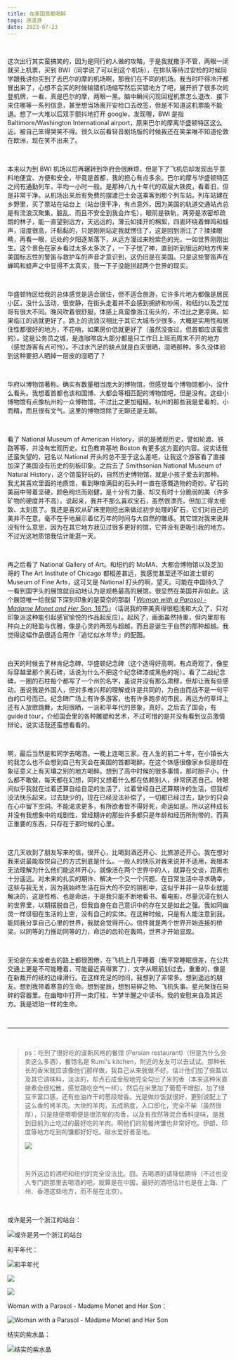 ```yaml
---
title: 在美国首都喝醉
tags: 逍遥游
date: 2023-07-23
---
```




<br/>

这次出行其实蛮搞笑的，因为是同行的人做的攻略，于是我就撒手不管，两眼一闭就买上机票，买到 BWI（同学说了可以到这个机场），在排队等待过安检的时候同学跟我讲你买到了去巴尔的摩的机场啊，那我们在不同的机场。我当时吓得冷汗都冒出来了，心想不会买的时候输错机场缩写然后买错地方了吧，展开折了很多次的登机牌，一看，真是巴尔的摩，两眼一黑。脑中瞬间闪现回程机票怎么退改、接下来住哪等一系列信息，甚至想当场离开安检口去改签，但是不知道这机票能不能退。想了一大堆以后双手颤抖地打开 google，发现喔，BWI 是指 Baltimore/Washington International airport，原来巴尔的摩离华盛顿特区这么近。被自己笨得哭笑不得。很久以前看轻音剧场版的时候我还在笑呆唯不知道伦敦在欧洲，现在笑不出来了。

<br/>

本来以为到 BWI 机场以后再辗转到华府会很麻烦，但是下了飞机后却发现出乎意料地便宜、方便和安全，毕竟是首都，我的担心有点多余。巴尔的摩与华盛顿特区之间有通勤列车，平均一小时一般。是那种八九十年代的双层大铁皮，看着旧，但是非常干净。从机场出来后有免费的摆渡巴士会送乘客到那个列车站。列车站建在乡野里，买了票站在站台上（站台很干净，有点意外，因为美国的轨道交通站点总是有流浪汉聚集，脏乱、而且不安全到我会炸毛），眼前是铁轨，两旁是浓密却疏朗的林子，能一直望到远方，天远远的，薄云如揉开的棉絮，四面环绕着蝉鸣和蛙声，湿度很高，汗黏黏的，只是刚刚站定我就愣住了，这是回到浙江了？揉揉眼睛，再看一眼，远处的夕阳逐渐落下，从远方漫过来粉紫色的光，一如世界刚刚出生。这个景色在家乡看过太多太多次了，一下子恍了神，直到听到很远的地方传来美国标志性的警笛与救护车的声音才意识到，这仍旧是在美国。只是这些警笛声在蝉鸣和蛙声之中显得不太真实，我一下子没能拼起两个世界的现实。

<br/>

华盛顿特区给我的总体感觉是适合居住，但不适合旅游，它许多片地方都像是居民小区，没什么活动，很安静，在街头走着并不会感到拥挤和吵闹，和纽约以及芝加哥有很大不同。晚风吹着很舒服，体感上真蛮像浙江街头的，不过比之更凉爽。如果临江的话就更好了。路上的流浪汉相比于其它大城市少很多。大概是实用性和居住性都很好的地方，不花哨，如果房价低就更好了（虽然没查过，但首都应该蛮贵的）。这是公务员之城，是连咖啡店大部分都是只工作日上班而周末不开的地方（感觉游客有点可怜）。不过水汽足的缺点就是白天很晒，湿晒那种。多久没体验到这种要把人晒掉一层皮的湿晒了？

<br/>

华府以博物馆著称。确实有数量相当庞大的博物馆，但感觉每个博物馆都小，没什么看头。我想着首都也该和国博、大都会等相匹配的博物馆吧，但是没有。这些小博物馆有点像杭州的一众博物馆，不过比之更加粗糙。杭州的那些我是爱看的，小而精，而且很有文气。这里的博物馆除了无聊还是无聊。

<br/>

看了 National Museum of American History，讲的是微观历史，譬如轮渡、铁路等等，并没有宏观历史。红色教育基地 Boston 有更多这方面的内容。说实话我还蛮失望的，冠名以 National 开头的总不至于这么差吧，让我这个游客看了直接加深了美国没有历史的刻板印象。之后去了 Smithsonian National Museum of Natural History，这个馆蛮好玩的，自然历史博物馆，就是小孩子爱去的那种。我尤其喜欢里面的地质馆，看到琳琅满目的石头时一直在感慨造物的奇妙。矿石的美丽中带着坚硬，颜色绚烂而刚健，是十分有力量、却又有时十分脆弱的美（许多矿物的硬度并不高）。说起来，我并不那么喜欢宝石，虽然很漂亮，但加工得太细致、太刻意了。我还是喜欢从矿床里刚挖出来做过初步处理的矿石，它们对自己的美并不在意，毫不在乎地展示着亿万年的时间与大自然的雕琢。其它馆对我来说并没有什么意思，因为在其它地方我见过很多更好的馆，它并没有更吸引我的地方。不过光这地质馆我估计能逛一天。

<br/>

再之后看了 National Gallery of Art。和纽约的 MoMA、大都会博物馆以及芝加哥的 The Art Institute of Chicago 都相差甚远，我感觉甚至还不如波士顿的 Museum of Fine Arts，这可又是 National 打头的啊，望天。可能在中国待久了一看到国字头的展馆就自动地认为是规格最高的展馆。很显然在美国并非如此。这个展馆唯一给我留下深刻印象的是莫奈的那副「[*Woman with a Parasol - Madame Monet and Her Son,* 1875](https://www.nga.gov/collection/art-object-page.61379.html)」（话说我的审美真得很粗浅和大众了，只对印象派这种能引起感官愉悦的作品起反应）。起风了，画面虽然持重，但内里却有种向上的轻盈与优雅，像是心灵的再现与超越，而且是诞生于自然的那种超越。我觉得这幅作品很适合用作『追忆似水年华』的配图。

<br/>

白天的时候去了林肯纪念碑、华盛顿纪念碑（这个造得好高啊，有点奇观了，像星际穿越里那个黑石碑，话说为什么不把这个纪念碑漆成黑色的呢）。看了二战纪念碑，一圈的石柱每个都写了一个州的名字，虽说并没有那么肃穆，但却让我有些感动。虽说我是外国人，但对多难兴邦的理解或许是共同的，为自由而战不是一句平白的口号而已。纪念碑广场上有许多游客，也有许多跑步的市民，再远方的草坪上还有人放歌跳舞，太阳很晒，一派和平年代的景象，真好。之后去了国会，有 guided tour，介绍国会里的各种雕塑和艺术，不过可惜的是并没有看到议员激情辩论，说实话我还蛮想看看的。

<br/>

啊，最后当然是和同学去喝酒。一晚上连喝三家。在人生的前二十年，在小镇长大的我怎么也不会想到自己有天会在美国的首都喝醉。在这个体感很像家乡但是却在象征意义上有天壤之别的地方喝醉。想到了高中时候的很多事情，那时胆子小，什么都不敢做，每天都在幻想，同时又想着什么都在依赖别人，非常厌恶自己。转眼间似乎我就在过着还算自给自足的生活了，过着曾经自己还算期许的生活，但我却没法快乐起来。过去缺少的，现在已经没法补偿了，一切都已经过去，缺少的只会在心中留下空洞。不能渴求更多，有所欲者皆不得好死，命运如是。所以这种成长并没有我想象中的戏剧性，曾经期许的那些许多都只是年龄和经历所附带的，而真正重要的东西，只存在于那时候的心里。

<br/>

这几天收到了朋友写来的信，很开心，比喝到酒还开心、比旅游还开心。我在想对我来说最能取悦自己的方式到底是什么。一般人的快乐对我来说并不适用，我根本无法理解为什么他们能这样开心，就像活在两个世界中的人，就算在交谈，距离也十分遥远。对未来的扎实的期许、解决一个又一个问题、在日常生活中寻求确幸，这些与我无关，因为我始终生活在巨大的不安的阴影中，这似乎并非一旦毕业就能解决的，这是性格、也是命运，于是我只能不断地看书、看电影，尽量沉浸在别人的世界里，以期摆脱自己，但我自身在自己意识中的存在又是如此之强。我如同幽灵一样徘徊在生活的上空，没有自己的实体。在这种时候，只是有人能注意到我，能同我分享自己心里的世界，我就会觉得开心。信件就是两个世界开始连接的桥梁。以同等的力推动同等的力，命运的齿轮在轰鸣，世界才开始显现。

<br/>

无论是在来或者去的路上都很困倦，在飞机上几乎睡着（我平常睡眠很差，在公共交通上更是不可能睡着，可能最近真得累了），文字从眼前划过去，重重的，像是在新裁开的纸的边缘滑行。在这样充足的时间，我想到了非常多。想到遥远的朋友。想到我带着寒意的生命。想到星辰，想到易碎之物、飞机失事。星光聚拢在易碎的容器里。在幽暗中打开一束灯柱，半梦半醒之中读书。我的安慰来自及其远方。我是琥珀一样的生命。

<br/>

---

<br/>

> ps：吃到了很好吃的波斯风格的餐馆 (Persian restaurant)（但是为什么会卖这么多酒），餐馆名是 Rumi's kitchen，附近的友友可以去试试。那种长长的香米就应该像他们那样做，我自己从来就做不好。估计他们加了些盐以及其它调味料，淡淡的，却点石成金般地完全勾出了米的香（本来这种米直接煮会很松散，感觉跟吃空气一样）。然后在米里加了葡萄干增甜，加了绿豆丰富口感，还有些油炸干的葱段增香。光是做炒饭就很好，更别说配上了这么香的烤羊肉。大块的羊肉，五成熟度，入口即化，完全不柴（虽然很厚），只是随便嚼嚼便是很浓郁的肉香，以及有孜然等混合香料提味，是我到目前为止吃过的最好吃的羊肉。啊他们的前餐烤馕也非常好吃。伊朗、印度等地方吃到的馕都好好吃。碳水爱好者圣地。
>
> ![](IMG_6119.jpg)
>
> <br/>
>
> 另外这边的酒吧和纽约的完全没法比。囧。去喝酒的请降低期待（不过也没人专门跑那里去喝酒的吧，就算是在中国，最好的酒吧估计也是在上海、广州、香港这些地方，而不是在北京）。

<br/>

或许是另一个浙江的站台：

![](IMG_6021.jpg "或许是另一个浙江的站台")

和平年代：

![](IMG_6052.jpg "和平年代")

![](IMG_6063.jpg "")

![](IMG_6138.jpg "")

Woman with a Parasol - Madame Monet and Her Son：

![](IMG_6097.jpg "Woman with a Parasol - Madame Monet and Her Son")

结实的紫水晶：

![](IMG_6136.jpg "结实的紫水晶")

<br/>